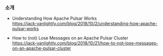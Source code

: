### 소개

* Understanding How Apache Pulsar Works </br>
https://jack-vanlightly.com/blog/2018/10/2/understanding-how-apache-pulsar-works </br>

* How to (not) Lose Messages on an Apache Pulsar Cluster </br>
https://jack-vanlightly.com/blog/2018/10/21/how-to-not-lose-messages-on-an-apache-pulsar-cluster </br>
